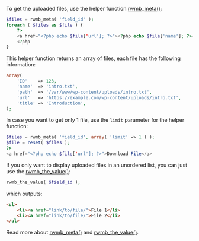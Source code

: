 To get the uploaded files, use the helper function [rwmb_meta()](/rwmb-meta/):

```php
$files = rwmb_meta( 'field_id' );
foreach ( $files as $file ) {
    ?>
    <a href="<?php echo $file['url']; ?>"><?php echo $file['name']; ?></a>
    <?php
}
```

This helper function returns an array of files, each file has the following information:

```php
array(
    'ID'    => 123,
    'name'  => 'intro.txt',
    'path'  => '/var/www/wp-content/uploads/intro.txt',
    'url'   => 'https://example.com/wp-content/uploads/intro.txt',
    'title' => 'Introduction',
);
```

In case you want to get only 1 file, use the `limit` parameter for the helper function:

```php
$files = rwmb_meta( 'field_id', array( 'limit' => 1 ) );
$file = reset( $files );
?>
<a href="<?php echo $file['url']; ?>">Download File</a>
```

If you only want to display uploaded files in an unordered list, you can just use the [rwmb_the_value()](/rwmb-the-value/):

```php
rwmb_the_value( $field_id );
```

which outputs:

```html
<ul>
    <li><a href="link/to/file/">File 1</li>
    <li><a href="link/to/file/">File 2</li>
</ul>
```

Read more about [rwmb_meta()](/rwmb-meta/) and [rwmb_the_value()](/rwmb-the-value/).